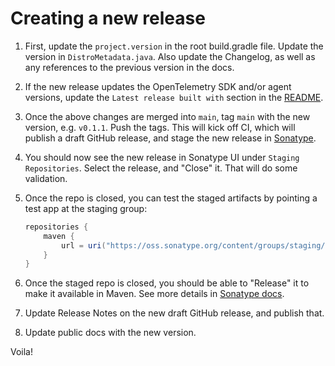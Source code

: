 # Creating a new release

1. First, update the `project.version` in the root build.gradle file. Update the version in `DistroMetadata.java`. Also update the Changelog, as well as any references to the previous version in the docs.

2. If the new release updates the OpenTelemetry SDK and/or agent versions, update the `Latest release built with` section in the [README](./README.md).

3. Once the above changes are merged into `main`, tag `main` with the new version, e.g. `v0.1.1`. Push the tags. This will kick off CI, which will publish a draft GitHub release, and stage the new release in [Sonatype](https://oss.sonatype.org).

4. You should now see the new release in Sonatype UI under `Staging Repositories`. Select the release, and "Close" it. That will do some validation.

5. Once the repo is closed, you can test the staged artifacts by pointing a test app at the staging group:

    ```groovy
    repositories {
        maven {
            url = uri("https://oss.sonatype.org/content/groups/staging/")
        }
    }
    ```

6. Once the staged repo is closed, you should be able to "Release" it to make it available in Maven. See more details in [Sonatype docs](https://help.sonatype.com/repomanager2/staging-releases/managing-staging-repositories).

7. Update Release Notes on the new draft GitHub release, and publish that.

8. Update public docs with the new version.

Voila!
